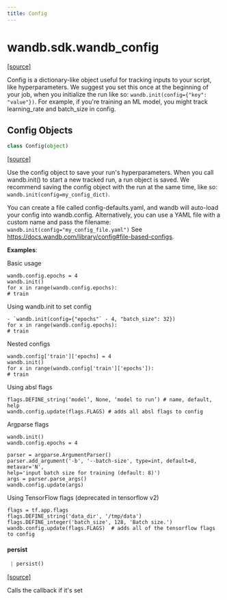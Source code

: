 ```yaml
---
title: Config
---
```


<a name="wandb.sdk.wandb_config"></a>
# wandb.sdk.wandb\_config

[[source]](https://github.com/wandb/client/blob/21787ccda9c60578fcf0c7f7b0d06c887b48a343/wandb/sdk/wandb_config.py#L3)

Config is a dictionary-like object useful for tracking inputs to your script,
like hyperparameters. We suggest you set this once at the beginning of your job,
when you initialize the run like so: `wandb.init(config={"key": "value"})`.
For example, if you're training an ML model, you might track learning_rate and
batch_size in config.

<a name="wandb.sdk.wandb_config.Config"></a>
## Config Objects

```python
class Config(object)
```

[[source]](https://github.com/wandb/client/blob/21787ccda9c60578fcf0c7f7b0d06c887b48a343/wandb/sdk/wandb_config.py#L32)

Use the config object to save your run's hyperparameters. When you call
wandb.init() to start a new tracked run, a run object is saved. We recommend
saving the config object with the run at the same time, like so:
`wandb.init(config=my_config_dict)`.

You can create a file called config-defaults.yaml, and wandb will auto-load
your config into wandb.config. Alternatively, you can use a YAML file with a
custom name and pass the filename: `wandb.init(config="my_config_file.yaml")`
See https://docs.wandb.com/library/config#file-based-configs.

**Examples**:

Basic usage
```
wandb.config.epochs = 4
wandb.init()
for x in range(wandb.config.epochs):
# train
```

Using wandb.init to set config
```
- `wandb.init(config={"epochs"` - 4, "batch_size": 32})
for x in range(wandb.config.epochs):
# train
```

Nested configs
```
wandb.config['train']['epochs] = 4
wandb.init()
for x in range(wandb.config['train']['epochs']):
# train
```

Using absl flags
```
flags.DEFINE_string(‘model’, None, ‘model to run’) # name, default, help
wandb.config.update(flags.FLAGS) # adds all absl flags to config
```

Argparse flags
```
wandb.init()
wandb.config.epochs = 4

parser = argparse.ArgumentParser()
parser.add_argument('-b', '--batch-size', type=int, default=8, metavar='N',
help='input batch size for training (default: 8)')
args = parser.parse_args()
wandb.config.update(args)
```

Using TensorFlow flags (deprecated in tensorflow v2)
```
flags = tf.app.flags
flags.DEFINE_string('data_dir', '/tmp/data')
flags.DEFINE_integer('batch_size', 128, 'Batch size.')
wandb.config.update(flags.FLAGS)  # adds all of the tensorflow flags to config
```

<a name="wandb.sdk.wandb_config.Config.persist"></a>
#### persist

```python
 | persist()
```

[[source]](https://github.com/wandb/client/blob/21787ccda9c60578fcf0c7f7b0d06c887b48a343/wandb/sdk/wandb_config.py#L162)

Calls the callback if it's set

